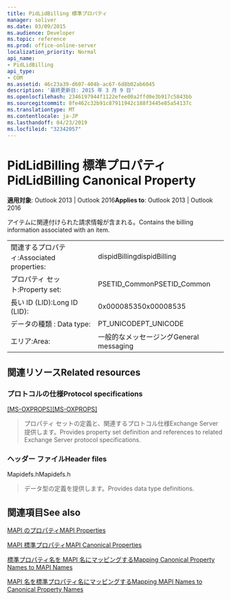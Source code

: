 ```yaml
---
title: PidLidBilling 標準プロパティ
manager: soliver
ms.date: 03/09/2015
ms.audience: Developer
ms.topic: reference
ms.prod: office-online-server
localization_priority: Normal
api_name:
- PidLidBilling
api_type:
- COM
ms.assetid: 46c23a39-d607-404b-ac67-6d8b02ab6045
description: '最終更新日: 2015 年 3 月 9 日'
ms.openlocfilehash: 2346197944f1122efee00a2ffd0e3b917c5843bb
ms.sourcegitcommit: 8fe462c32b91c87911942c188f3445e85a54137c
ms.translationtype: MT
ms.contentlocale: ja-JP
ms.lasthandoff: 04/23/2019
ms.locfileid: "32342057"
---
```

# <a name="pidlidbilling-canonical-property"></a><span data-ttu-id="ec6e4-103">PidLidBilling 標準プロパティ</span><span class="sxs-lookup"><span data-stu-id="ec6e4-103">PidLidBilling Canonical Property</span></span>

  
  
<span data-ttu-id="ec6e4-104">**適用対象**: Outlook 2013 | Outlook 2016</span><span class="sxs-lookup"><span data-stu-id="ec6e4-104">**Applies to**: Outlook 2013 | Outlook 2016</span></span> 
  
<span data-ttu-id="ec6e4-105">アイテムに関連付けられた請求情報が含まれる。</span><span class="sxs-lookup"><span data-stu-id="ec6e4-105">Contains the billing information associated with an item.</span></span>
  
|||
|:-----|:-----|
|<span data-ttu-id="ec6e4-106">関連するプロパティ:</span><span class="sxs-lookup"><span data-stu-id="ec6e4-106">Associated properties:</span></span>  <br/> |<span data-ttu-id="ec6e4-107">dispidBilling</span><span class="sxs-lookup"><span data-stu-id="ec6e4-107">dispidBilling</span></span>  <br/> |
|<span data-ttu-id="ec6e4-108">プロパティ セット:</span><span class="sxs-lookup"><span data-stu-id="ec6e4-108">Property set:</span></span>  <br/> |<span data-ttu-id="ec6e4-109">PSETID_Common</span><span class="sxs-lookup"><span data-stu-id="ec6e4-109">PSETID_Common</span></span>  <br/> |
|<span data-ttu-id="ec6e4-110">長い ID (LID):</span><span class="sxs-lookup"><span data-stu-id="ec6e4-110">Long ID (LID):</span></span>  <br/> |<span data-ttu-id="ec6e4-111">0x00008535</span><span class="sxs-lookup"><span data-stu-id="ec6e4-111">0x00008535</span></span>  <br/> |
|<span data-ttu-id="ec6e4-112">データの種類 : </span><span class="sxs-lookup"><span data-stu-id="ec6e4-112">Data type:</span></span>  <br/> |<span data-ttu-id="ec6e4-113">PT_UNICODE</span><span class="sxs-lookup"><span data-stu-id="ec6e4-113">PT_UNICODE</span></span>  <br/> |
|<span data-ttu-id="ec6e4-114">エリア:</span><span class="sxs-lookup"><span data-stu-id="ec6e4-114">Area:</span></span>  <br/> |<span data-ttu-id="ec6e4-115">一般的なメッセージング</span><span class="sxs-lookup"><span data-stu-id="ec6e4-115">General messaging</span></span>  <br/> |
   
## <a name="related-resources"></a><span data-ttu-id="ec6e4-116">関連リソース</span><span class="sxs-lookup"><span data-stu-id="ec6e4-116">Related resources</span></span>

### <a name="protocol-specifications"></a><span data-ttu-id="ec6e4-117">プロトコルの仕様</span><span class="sxs-lookup"><span data-stu-id="ec6e4-117">Protocol specifications</span></span>

<span data-ttu-id="ec6e4-118">[[MS-OXPROPS]](https://msdn.microsoft.com/library/f6ab1613-aefe-447d-a49c-18217230b148%28Office.15%29.aspx)</span><span class="sxs-lookup"><span data-stu-id="ec6e4-118">[[MS-OXPROPS]](https://msdn.microsoft.com/library/f6ab1613-aefe-447d-a49c-18217230b148%28Office.15%29.aspx)</span></span>
  
> <span data-ttu-id="ec6e4-119">プロパティ セットの定義と、関連するプロトコル仕様Exchange Server提供します。</span><span class="sxs-lookup"><span data-stu-id="ec6e4-119">Provides property set definition and references to related Exchange Server protocol specifications.</span></span>
    
### <a name="header-files"></a><span data-ttu-id="ec6e4-120">ヘッダー ファイル</span><span class="sxs-lookup"><span data-stu-id="ec6e4-120">Header files</span></span>

<span data-ttu-id="ec6e4-121">Mapidefs.h</span><span class="sxs-lookup"><span data-stu-id="ec6e4-121">Mapidefs.h</span></span>
  
> <span data-ttu-id="ec6e4-122">データ型の定義を提供します。</span><span class="sxs-lookup"><span data-stu-id="ec6e4-122">Provides data type definitions.</span></span>
    
## <a name="see-also"></a><span data-ttu-id="ec6e4-123">関連項目</span><span class="sxs-lookup"><span data-stu-id="ec6e4-123">See also</span></span>



[<span data-ttu-id="ec6e4-124">MAPI のプロパティ</span><span class="sxs-lookup"><span data-stu-id="ec6e4-124">MAPI Properties</span></span>](mapi-properties.md)
  
[<span data-ttu-id="ec6e4-125">MAPI 標準プロパティ</span><span class="sxs-lookup"><span data-stu-id="ec6e4-125">MAPI Canonical Properties</span></span>](mapi-canonical-properties.md)
  
[<span data-ttu-id="ec6e4-126">標準プロパティ名を MAPI 名にマッピングする</span><span class="sxs-lookup"><span data-stu-id="ec6e4-126">Mapping Canonical Property Names to MAPI Names</span></span>](mapping-canonical-property-names-to-mapi-names.md)
  
[<span data-ttu-id="ec6e4-127">MAPI 名を標準プロパティ名にマッピングする</span><span class="sxs-lookup"><span data-stu-id="ec6e4-127">Mapping MAPI Names to Canonical Property Names</span></span>](mapping-mapi-names-to-canonical-property-names.md)

